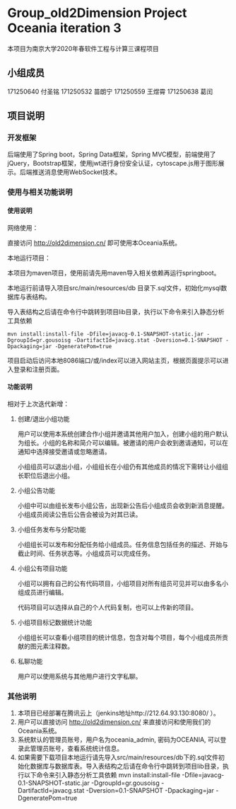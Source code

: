 # Group_old2Dimension Project Oceania iteration 3

本项目为南京大学2020年春软件工程与计算三课程项目

## 小组成员

171250640 付圣铭
171250532 苗朗宁
171250559 王煜霄
171250638 葛闰

## 项目说明

### 开发框架

后端使用了Spring boot，Spring Data框架，Spring MVC模型，前端使用了jQuery，Bootstrap框架，使用jwt进行身份安全认证，cytoscape.js用于图形展示。后端推送消息使用WebSocket技术。


### 使用与相关功能说明

#### 使用说明

网络使用： 

直接访问 http://old2dimension.cn/  即可使用本Oceania系统。

本地运行项目：

本项目为maven项目，使用前请先用maven导入相关依赖再运行springboot。

本地运行前请导入项目src/main/resources/db 目录下.sql文件，初始化mysql数据库与表结构。

导入表结构之后请在命令行中跳转到项目lib目录，执行以下命令来引入静态分析工具依赖

	mvn install:install-file -Dfile=javacg-0.1-SNAPSHOT-static.jar -DgroupId=gr.gousoisg -DartifactId=javacg.stat -Dversion=0.1-SNAPSHOT -Dpackaging=jar -DgeneratePom=true

项目启动后访问本地8086端口/或/index可以进入网站主页，根据页面提示可以进入登录和注册页面。

#### 功能说明

相对于上次迭代新增：

1. 创建/退出小组功能

   用户可以使用本系统创建合作小组并邀请其他用户加入，创建小组的用户默认为组长。小组的名称和简介可以编辑。被邀请的用户会收到邀请通知，可以在通知中选择接受邀请或忽略邀请。

   小组组员可以退出小组，小组组长在小组仍有其他成员的情况下需转让小组组长职位后退出小组。

2. 小组公告功能

   小组中可以由组长发布小组公告，出现新公告后小组成员会收到新消息提醒。小组成员阅读公告后公告会被设为对其已读。

3. 小组任务发布与分配功能

   小组组长可以发布和分配任务给小组成员。任务信息包括任务的描述、开始与截止时间、任务状态等。小组成员可以完成任务。

4. 小组公有项目功能

   小组可以拥有自己的公有代码项目，小组项目对所有组员可见并可以由多名小组成员进行编辑。

   代码项目可以选择从自己的个人代码复制，也可以上传新的项目。

5. 小组项目标记数据统计功能

   小组组长可以查看小组项目的统计信息，包含对每个项目，每个小组成员所贡献的图元素注释数。

6. 私聊功能

   用户可以使用系统与其他用户进行文字私聊。


### 其他说明

1. 本项目已经部署在腾讯云上（jenkins地址http://212.64.93.130:8080/ ）。
2. 用户可以直接访问 http://old2dimension.cn/ 来直接访问和使用我们的Oceania系统。
3. 系统默认的管理员账号，用户名为oceania_admin, 密码为OCEANIA, 可以登录此管理员账号，查看系统统计信息。
4. 如果需要下载项目本地运行请先导入src/main/resources/db下的.sql文件初始化数据库与数据库表。导入表结构之后请在命令行中跳转到项目lib目录，执行以下命令来引入静态分析工具依赖
	mvn install:install-file -Dfile=javacg-0.1-SNAPSHOT-static.jar -DgroupId=gr.gousoisg -DartifactId=javacg.stat -Dversion=0.1-SNAPSHOT -Dpackaging=jar -DgeneratePom=true
